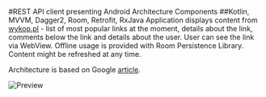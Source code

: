 #REST API client presenting Android Architecture Components
##Kotlin, MVVM, Dagger2, Room, Retrofit, RxJava
Application displays content from [wykop.pl](https://wykop.pl) - list of most popular links at the moment, 
details about the link, comments below the link and details about the user. User can see the link
via WebView. Offline usage is provided with Room Persistence Library. Content might be refreshed at any time.

Architecture is based on Google [article](https://github.com/user/repo/blob/branch/other_file.md).

![Preview](https://github.com/s1vert/Wykop-API/raw/master/preview.gif)
